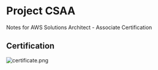 # Project CSAA

Notes for AWS Solutions Architect - Associate Certification


## Certification

![certificate.png](certificate.png)

